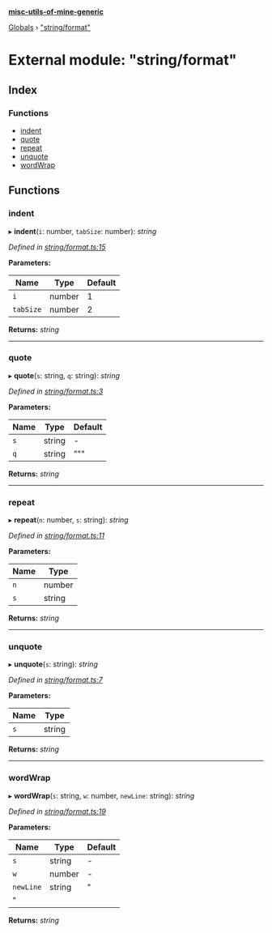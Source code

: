 **[misc-utils-of-mine-generic](../README.md)**

[Globals](../globals.md) › ["string/format"](_string_format_.md)

# External module: "string/format"

## Index

### Functions

* [indent](_string_format_.md#indent)
* [quote](_string_format_.md#quote)
* [repeat](_string_format_.md#repeat)
* [unquote](_string_format_.md#unquote)
* [wordWrap](_string_format_.md#wordwrap)

## Functions

###  indent

▸ **indent**(`i`: number, `tabSize`: number): *string*

*Defined in [string/format.ts:15](https://github.com/cancerberoSgx/misc-utils-of-mine/blob/b6947cf/misc-utils-of-mine-generic/src/string/format.ts#L15)*

**Parameters:**

Name | Type | Default |
------ | ------ | ------ |
`i` | number | 1 |
`tabSize` | number | 2 |

**Returns:** *string*

___

###  quote

▸ **quote**(`s`: string, `q`: string): *string*

*Defined in [string/format.ts:3](https://github.com/cancerberoSgx/misc-utils-of-mine/blob/b6947cf/misc-utils-of-mine-generic/src/string/format.ts#L3)*

**Parameters:**

Name | Type | Default |
------ | ------ | ------ |
`s` | string | - |
`q` | string | """ |

**Returns:** *string*

___

###  repeat

▸ **repeat**(`n`: number, `s`: string): *string*

*Defined in [string/format.ts:11](https://github.com/cancerberoSgx/misc-utils-of-mine/blob/b6947cf/misc-utils-of-mine-generic/src/string/format.ts#L11)*

**Parameters:**

Name | Type |
------ | ------ |
`n` | number |
`s` | string |

**Returns:** *string*

___

###  unquote

▸ **unquote**(`s`: string): *string*

*Defined in [string/format.ts:7](https://github.com/cancerberoSgx/misc-utils-of-mine/blob/b6947cf/misc-utils-of-mine-generic/src/string/format.ts#L7)*

**Parameters:**

Name | Type |
------ | ------ |
`s` | string |

**Returns:** *string*

___

###  wordWrap

▸ **wordWrap**(`s`: string, `w`: number, `newLine`: string): *string*

*Defined in [string/format.ts:19](https://github.com/cancerberoSgx/misc-utils-of-mine/blob/b6947cf/misc-utils-of-mine-generic/src/string/format.ts#L19)*

**Parameters:**

Name | Type | Default |
------ | ------ | ------ |
`s` | string | - |
`w` | number | - |
`newLine` | string | "
" |

**Returns:** *string*